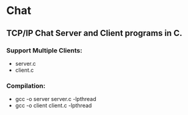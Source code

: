 # Chat
## TCP/IP Chat Server and Client programs in C.
### Support Multiple Clients:
* server.c
* client.c
### Compilation:
* gcc -o server server.c -lpthread
* gcc -o client client.c -lpthread
